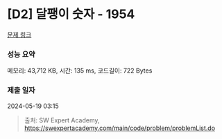 # [D2] 달팽이 숫자 - 1954 

[문제 링크](https://swexpertacademy.com/main/code/problem/problemDetail.do?contestProbId=AV5PobmqAPoDFAUq) 

### 성능 요약

메모리: 43,712 KB, 시간: 135 ms, 코드길이: 722 Bytes

### 제출 일자

2024-05-19 03:15



> 출처: SW Expert Academy, https://swexpertacademy.com/main/code/problem/problemList.do